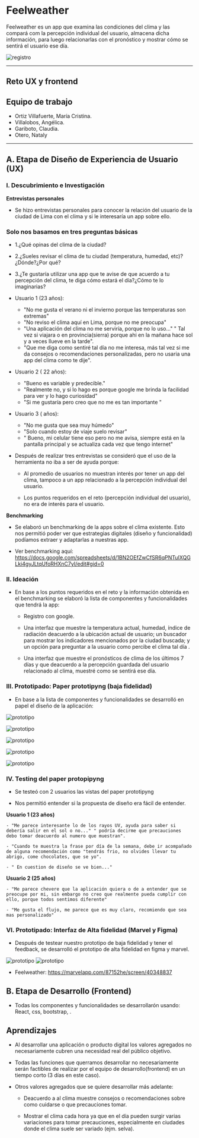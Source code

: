 # Feelweather

Feelweather es un app que examina las condiciones del clima y las compará com la percepción individual del usuario, almacena dicha información, para luego relacionarlas con el pronóstico y mostrar cómo se sentirá el usuario ese día.

![registro](https://user-images.githubusercontent.com/30377942/38519942-f34ff112-3c06-11e8-901e-584868442a29.png)

***
## Reto UX y frontend
## Equipo de trabajo

+ Ortiz Villafuerte, María Cristina.
+ Villalobos, Angélica.
+ Gariboto, Claudia.
+ Otero, Nataly

***

## A. Etapa de Diseño de Experiencia de Usuario (UX)

### I. Descubrimiento e Investigación

**Entrevistas personales**

-	Se hizo entrevistas personales para conocer la relación del usuario de la ciudad de Lima con el clima y si le interesaría un app sobre ello.

### Solo nos basamos en tres preguntas básicas

- 1.¿Qué opinas del clima de la ciudad?
- 2.¿Sueles revisar el clima de tu ciudad (temperatura, humedad, etc)?¿Dónde?¿Por qué?
- 3.¿Te gustaría utilizar una app que te avise de que acuerdo a tu percepción del clima, te diga cómo estará el día?¿Cómo te lo imaginarias?


- Usuario 1 (23 años):

   - "No me gusta el verano ni el invierno porque las temperaturas son extremas"
   - "No reviso el clima aquí en Lima, porque no me preocupa"
   - "Una aplicación del clima no me serviría, porque no lo uso..." " Tal vez si viajara o en provincia(sierra) porque ahi en la mañana hace sol y a veces llueve en la tarde".
   - "Que me diga como sentiré tal día no me interesa, más tal vez si me da consejos o recomendaciones personalizadas, pero no usaria una app del clima como te dije".

-  Usuario 2 ( 22 años):

   - "Bueno es variable y predecible."
   - "Realmente no, y si lo hago es porque google me brinda la facilidad para ver y lo hago curiosidad"
   - "Si me gustaría pero creo que no me es tan importante "
-  Usuario 3 ( años):

   - "No me gusta que sea muy húmedo"
   - "Solo cuando estoy de viaje suelo revisar"
   - " Bueno, mi celular tiene eso pero no me avisa, siempre está en la pantalla principal y se actualiza cada vez que tengo internet"

-	Después de realizar tres entrevistas se consideró que el uso de  la herramienta no iba a ser de ayuda porque:

    - Al promedio de usuarios no muestran interés por tener un app del clima, tampoco a un app relacionado a la percepción individual del usuario.

    - Los puntos requeridos en el reto (percepción individual del usuario), no era de interés para el usuario.

**Benchmarking**

- Se elaboró un benchmarking de la apps sobre el clima existente. Esto nos permitió poder ver que estrategias digitales (diseño y funcionalidad) podíamos extraer y adaptarlas a nuestras app.

- Ver benchmarking aquí: https://docs.google.com/spreadsheets/d/1BN2OEfZwCfSR6qPNTuIXQGLki4gyJLtqUfoRHXnC7yI/edit#gid=0

### II. Ideación

- En base a los puntos requeridos en el reto y la información obtenida en el benchmarking se elaboró la lista de componentes y funcionalidades que tendrá la app:

  -  Registro con google.

  -  Una interfaz que muestre la temperatura actual, humedad, índice de radiación deacuerdo a la ubicación actual de usuario; un buscador para mostrar los indicadores mencionados por la ciudad buscada; y un opción para preguntar a la usuario como percibe el clima tal día .

  - Una interfaz que muestre el pronósticos de clima de los últimos 7 días y que deacuerdo a la percepción guardada del usuario relacionado al clima, muestré como se sentirá ese día.

### III. Prototipado: Paper prototipyng (baja fidelidad)

- En base a la lista de componentes y funcionalidades se desarrolló en papel el diseño de la aplicación:

 ![prototipo](src/assets/images/1.jpg)

 ![prototipo](src/assets/images/2.jpg)

 ![prototipo](src/assets/images/3.jpg)

  ![prototipo](src/assets/images/4.jpg)

   ![prototipo](src/assets/images/5.jpg)


### IV. Testing del paper protopipyng

-	Se testeó con 2 usuarios las vistas del paper prototipyng

-	Nos permitió entender si la propuesta de diseño era fácil de entender.

  **Usuario 1 (23 años)**

    - "Me parece interesante lo de los rayos UV, ayuda para saber si debería salir en el sol o no..." " podría decirme que precauciones debo tomar deacuerdo al numero que muestran".

    - "Cuando te muestra la frase por día de la semana, debe ir acompañado de alguna recomendación como "tendrás frio, no olvides llevar tu abrigo, come chocolates, que se yo".

    - " En cuestion de diseño se ve bien..."

 **Usuario 2 (25 años)**
 
    - "Me parece chevere que la aplicación quiera o de a entender que se preocupe por mi, sin embargo no creo que realmente pueda cumplir con ello, porque todos sentimos diferente"

    - "Me gusta el flujo, me parece que es muy claro, recomiendo que sea mas personalizado"

### VI. Prototipado: Interfaz de Alta fidelidad (Marvel y Figma)

- Después de testear nuestro prototipo de baja fidelidad y tener el feedback, se desarrolló el  prototipo de alta fidelidad en figma y marvel.

 ![prototipo](src/assets/images/registro.png)
 ![prototipo](src/assets/images/vistaprincipal.png)


-  Feelweather:  https://marvelapp.com/87152he/screen/40348837

## B. Etapa de Desarrollo (Frontend)

- Todas los componentes y funcionalidades se desarrollarón usando: React, css, bootstrap, .

## Aprendizajes

- Al desarrollar una aplicación o producto digital los valores agregados no necesariamente cubren una necesidad real del público objetivo.

- Todas las funciones que querramos desarrollar no necesariamente serán factibles de realizar por el equipo de desarrollo(frontend) en un tiempo corto (3 días en este caso).

- Otros valores agregados que se quiere desarrollar más adelante:

  - Deacuerdo a al clima muestre consejos o recomendaciones sobre como cuidarse o que precauciones tomar.

  - Mostrar el clima  cada hora ya que en el día pueden surgir varias variaciones para tomar precauciones, especialmente en ciudades donde el clima suele ser variado (ejm. selva).
